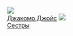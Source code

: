![](/books/prose_classic/Джеймс%20Джойс/Джакомо%20Джойс.jpg)  
[Джакомо Джойс](/books/prose_classic/Джеймс%20Джойс/Джакомо%20Джойс)
![](/books/prose_classic/Джеймс%20Джойс/Сестры.jpg)  
[Сестры](/books/prose_classic/Джеймс%20Джойс/Сестры)